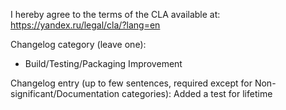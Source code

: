I hereby agree to the terms of the CLA available at: https://yandex.ru/legal/cla/?lang=en

Changelog category (leave one):
- Build/Testing/Packaging Improvement


Changelog entry (up to few sentences, required except for Non-significant/Documentation categories):
Added a test for lifetime
